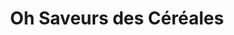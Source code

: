---
title: "Oh Saveurs des Céréales"
url: /crevecoeur-le-grand/oh-saveurs-des-cereales/
shop: Bäckerei
---